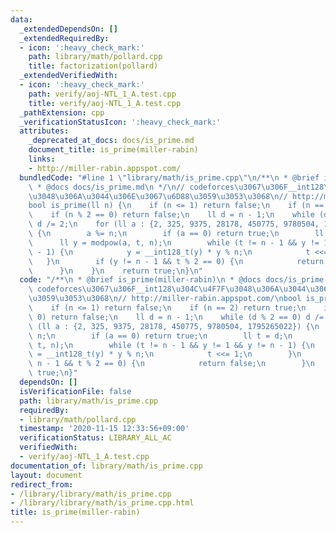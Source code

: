 ```yaml
---
data:
  _extendedDependsOn: []
  _extendedRequiredBy:
  - icon: ':heavy_check_mark:'
    path: library/math/pollard.cpp
    title: factorization(pollard)
  _extendedVerifiedWith:
  - icon: ':heavy_check_mark:'
    path: verify/aoj-NTL_1_A.test.cpp
    title: verify/aoj-NTL_1_A.test.cpp
  _pathExtension: cpp
  _verificationStatusIcon: ':heavy_check_mark:'
  attributes:
    _deprecated_at_docs: docs/is_prime.md
    document_title: is_prime(miller-rabin)
    links:
    - http://miller-rabin.appspot.com/
  bundledCode: "#line 1 \"library/math/is_prime.cpp\"\n/**\n * @brief is_prime(miller-rabin)\n\
    \ * @docs docs/is_prime.md\n */\n// codeforces\u3067\u306F__int128\u304C\u4F7F\
    \u3048\u306A\u3044\u306E\u3067\u6D88\u3059\u3053\u3068\n// http://miller-rabin.appspot.com/\n\
    bool is_prime(ll n) {\n    if (n <= 1) return false;\n    if (n == 2) return true;\n\
    \    if (n % 2 == 0) return false;\n    ll d = n - 1;\n    while (d % 2 == 0)\
    \ d /= 2;\n    for (ll a : {2, 325, 9375, 28178, 450775, 9780504, 1795265022})\
    \ {\n        a %= n;\n        if (a == 0) return true;\n        ll t = d;\n  \
    \      ll y = modpow(a, t, n);\n        while (t != n - 1 && y != 1 && y != n\
    \ - 1) {\n            y = __int128_t(y) * y % n;\n            t <<= 1;\n     \
    \   }\n        if (y != n - 1 && t % 2 == 0) {\n            return false;\n  \
    \      }\n    }\n    return true;\n}\n"
  code: "/**\n * @brief is_prime(miller-rabin)\n * @docs docs/is_prime.md\n */\n//\
    \ codeforces\u3067\u306F__int128\u304C\u4F7F\u3048\u306A\u3044\u306E\u3067\u6D88\
    \u3059\u3053\u3068\n// http://miller-rabin.appspot.com/\nbool is_prime(ll n) {\n\
    \    if (n <= 1) return false;\n    if (n == 2) return true;\n    if (n % 2 ==\
    \ 0) return false;\n    ll d = n - 1;\n    while (d % 2 == 0) d /= 2;\n    for\
    \ (ll a : {2, 325, 9375, 28178, 450775, 9780504, 1795265022}) {\n        a %=\
    \ n;\n        if (a == 0) return true;\n        ll t = d;\n        ll y = modpow(a,\
    \ t, n);\n        while (t != n - 1 && y != 1 && y != n - 1) {\n            y\
    \ = __int128_t(y) * y % n;\n            t <<= 1;\n        }\n        if (y !=\
    \ n - 1 && t % 2 == 0) {\n            return false;\n        }\n    }\n    return\
    \ true;\n}"
  dependsOn: []
  isVerificationFile: false
  path: library/math/is_prime.cpp
  requiredBy:
  - library/math/pollard.cpp
  timestamp: '2020-11-15 12:33:56+09:00'
  verificationStatus: LIBRARY_ALL_AC
  verifiedWith:
  - verify/aoj-NTL_1_A.test.cpp
documentation_of: library/math/is_prime.cpp
layout: document
redirect_from:
- /library/library/math/is_prime.cpp
- /library/library/math/is_prime.cpp.html
title: is_prime(miller-rabin)
---
```

